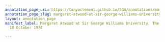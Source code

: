 ```yaml
---
annotation_page_uri: https://tanyaclement.github.io/SGW/annotations/margaret-atwood-at-sir-george-williams-university-the-poetry-series-18-october-1974-canvas-1-audience-member-3.json
annotation_page_slug: margaret-atwood-at-sir-george-williams-university-the-poetry-series-18-october-1974-canvas-1-audience-member-3
layout: annotation_page
manifest_label: Margaret Atwood at Sir George Williams University, The Poetry Series,
  18 October 1974

---
```

